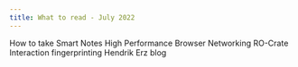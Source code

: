 ```yaml
---
title: What to read - July 2022
---
```


How to take Smart Notes
High Performance Browser Networking
RO-Crate
Interaction fingerprinting
Hendrik Erz blog
